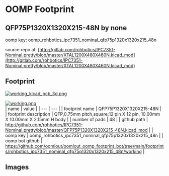 # OOMP Footprint  
## QFP75P1320X1320X215-48N  by none  
  
oomp key: oomp_rohbotics_ipc7351_nominal_qfp75p1320x1320x215_48n  
  
source repo at: [http://gitlab.com/rohbotics/IPC7351-Nominal.pretty/blob/master/XTAL1200X480X460N.kicad_mod](http://gitlab.com/rohbotics/IPC7351-Nominal.pretty/blob/master/XTAL1200X480X460N.kicad_mod)  
## Footprint  
  
[![working_kicad_pcb_3d.png](working_kicad_pcb_3d_600.png)](working_kicad_pcb_3d.png)  
  
[![working.png](working_600.png)](working.png)  
| name | value | 
| --- | --- | 
| footprint name | QFP75P1320X1320X215-48N | 
| footprint description | QFP,0.75mm pitch,square;12 pin X 12 pin, 10.00mm X 10.00mm X 2.15mm H body | 
| number of pads | 48 | 
| github path | http://github.com/rohbotics/IPC7351-Nominal.pretty/blob/master/QFP75P1320X1320X215-48N.kicad_mod | 
| oomp key | oomp_rohbotics_ipc7351_nominal_qfp75p1320x1320x215_48n | 
| oomp bot github | https://github.com/oomlout/oomlout_oomp_footprint_bot/tree/main/footprints/rohbotics_ipc7351_nominal_qfp75p1320x1320x215_48n/working | 
## Images  
